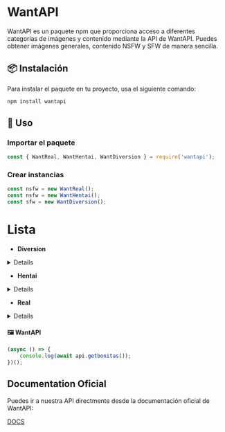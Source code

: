 # WantAPI

WantAPI es un paquete npm que proporciona acceso a diferentes categorías de imágenes y contenido mediante la API de WantAPI. Puedes obtener imágenes generales, contenido NSFW y SFW de manera sencilla.

## 📦 Instalación

Para instalar el paquete en tu proyecto, usa el siguiente comando:

```sh
npm install wantapi
```

## 🚀 Uso

### Importar el paquete

```javascript
const { WantReal, WantHentai, WantDiversion } = require('wantapi');
```

### Crear instancias

```javascript
const nsfw = new WantReal();  
const nsfw = new WantHentai(); 
const sfw = new WantDiversion();  
```

# Lista
 - **Diversion**
  <details>
  - getmeme
  </details>

 - **Hentai**
  <details>
  - getnekonsfw
  - getwaifus
  - getasshentai
  </details>

 - **Real**
  <details>
 - getbonitas
 - getboobs
 - getcosplay
 - getegirls
 - getpfp
 - getgif
 - getinterracial
  </details>

#### 🖼 WantAPI

```javascript
(async () => {
    console.log(await api.getbonitas());
})();
```

## Documentation Oficial

Puedes ir a nuestra API directmente desde la documentación oficial de WantAPI:

[DOCS](https://doc.apiwant.xyz/)
